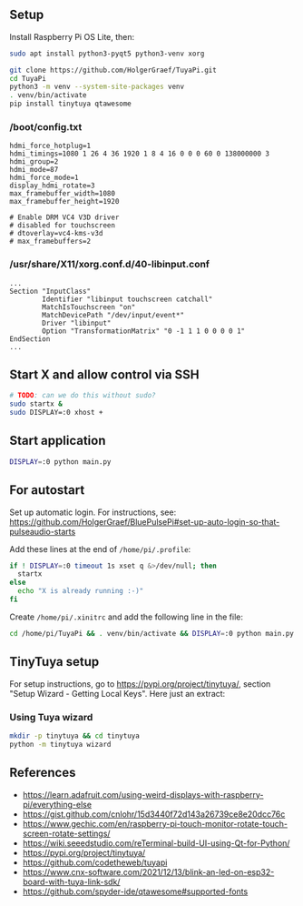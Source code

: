 ## Setup

Install Raspberry Pi OS Lite, then:

```sh
sudo apt install python3-pyqt5 python3-venv xorg

git clone https://github.com/HolgerGraef/TuyaPi.git
cd TuyaPi
python3 -m venv --system-site-packages venv
. venv/bin/activate
pip install tinytuya qtawesome
```

### /boot/config.txt

```
hdmi_force_hotplug=1
hdmi_timings=1080 1 26 4 36 1920 1 8 4 16 0 0 0 60 0 138000000 3
hdmi_group=2
hdmi_mode=87
hdmi_force_mode=1
display_hdmi_rotate=3
max_framebuffer_width=1080
max_framebuffer_height=1920

# Enable DRM VC4 V3D driver
# disabled for touchscreen
# dtoverlay=vc4-kms-v3d
# max_framebuffers=2
```

### /usr/share/X11/xorg.conf.d/40-libinput.conf

```
...
Section "InputClass"
        Identifier "libinput touchscreen catchall"
        MatchIsTouchscreen "on"
        MatchDevicePath "/dev/input/event*"
        Driver "libinput"
        Option "TransformationMatrix" "0 -1 1 1 0 0 0 0 1"
EndSection
...
```

## Start X and allow control via SSH

```sh
# TODO: can we do this without sudo?
sudo startx &
sudo DISPLAY=:0 xhost +
```

## Start application

```sh
DISPLAY=:0 python main.py
```

## For autostart

Set up automatic login. For instructions, see:
https://github.com/HolgerGraef/BluePulsePi#set-up-auto-login-so-that-pulseaudio-starts

Add these lines at the end of `/home/pi/.profile`:

```sh
if ! DISPLAY=:0 timeout 1s xset q &>/dev/null; then
  startx
else
  echo "X is already running :-)"
fi
```

Create `/home/pi/.xinitrc` and add the following line in the file:

```sh
cd /home/pi/TuyaPi && . venv/bin/activate && DISPLAY=:0 python main.py
```

## TinyTuya setup

For setup instructions, go to https://pypi.org/project/tinytuya/, section "Setup Wizard - Getting Local Keys".
Here just an extract:

### Using Tuya wizard

```sh
mkdir -p tinytuya && cd tinytuya
python -m tinytuya wizard
```

## References

- https://learn.adafruit.com/using-weird-displays-with-raspberry-pi/everything-else
- https://gist.github.com/cnlohr/15d3440f72d143a26739ce8e20dcc76c
- https://www.gechic.com/en/raspberry-pi-touch-monitor-rotate-touch-screen-rotate-settings/
- https://wiki.seeedstudio.com/reTerminal-build-UI-using-Qt-for-Python/
- https://pypi.org/project/tinytuya/
- https://github.com/codetheweb/tuyapi
- https://www.cnx-software.com/2021/12/13/blink-an-led-on-esp32-board-with-tuya-link-sdk/
- https://github.com/spyder-ide/qtawesome#supported-fonts

